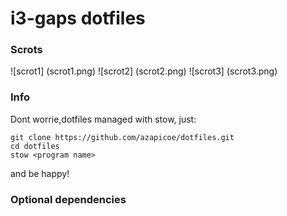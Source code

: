 # i3-gaps dotfiles

### Scrots

![scrot1] (scrot1.png) 
![scrot2] (scrot2.png) 
![scrot3] (scrot3.png) 

### Info
Dont worrie,dotfiles managed with stow, just:

	
	git clone https://github.com/azapicoe/dotfiles.git
	cd dotfiles
	stow <program name>
	

and be happy!

### Optional dependencies

